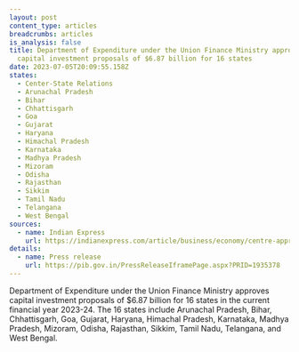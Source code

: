 ```yaml
---
layout: post
content_type: articles
breadcrumbs: articles
is_analysis: false
title: Department of Expenditure under the Union Finance Ministry approves
  capital investment proposals of $6.87 billion for 16 states
date: 2023-07-05T20:09:55.158Z
states:
  - Center-State Relations
  - Arunachal Pradesh
  - Bihar
  - Chhattisgarh
  - Goa
  - Gujarat
  - Haryana
  - Himachal Pradesh
  - Karnataka
  - Madhya Pradesh
  - Mizoram
  - Odisha
  - Rajasthan
  - Sikkim
  - Tamil Nadu
  - Telangana
  - West Bengal
sources:
  - name: Indian Express
    url: https://indianexpress.com/article/business/economy/centre-approves-rs-56415-crore-to-16-states-for-capital-investment/
details:
  - name: Press release
    url: https://pib.gov.in/PressReleaseIframePage.aspx?PRID=1935378
---
```

Department of Expenditure under the Union Finance Ministry approves capital investment proposals of $6.87 billion for 16 states in the current financial year 2023-24. The 16 states include Arunachal Pradesh, Bihar, Chhattisgarh, Goa, Gujarat, Haryana, Himachal Pradesh, Karnataka, Madhya Pradesh, Mizoram, Odisha, Rajasthan, Sikkim, Tamil Nadu, Telangana, and West Bengal.